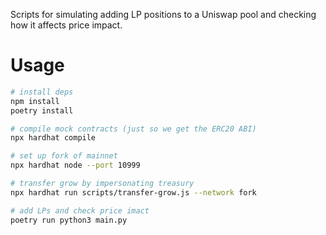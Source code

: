 Scripts for simulating adding LP positions to a Uniswap pool and checking how it affects price impact.


# Usage

```sh
# install deps
npm install
poetry install

# compile mock contracts (just so we get the ERC20 ABI)
npx hardhat compile

# set up fork of mainnet
npx hardhat node --port 10999

# transfer grow by impersonating treasury
npx hardhat run scripts/transfer-grow.js --network fork

# add LPs and check price imact
poetry run python3 main.py
```
